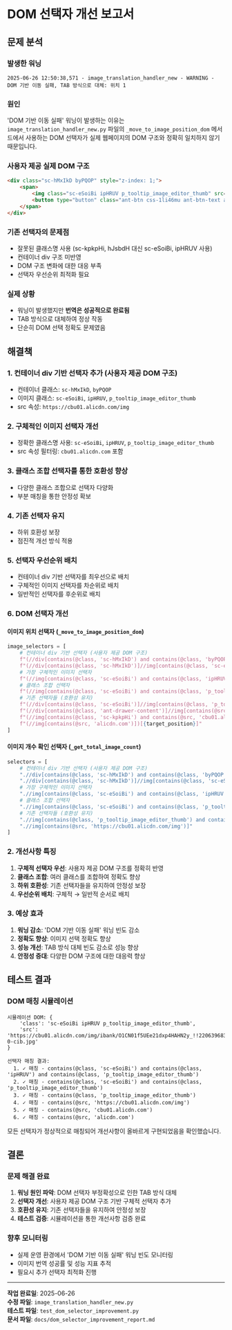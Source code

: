 # DOM 선택자 개선 보고서

## 문제 분석

### 발생한 워닝
```
2025-06-26 12:50:38,571 - image_translation_handler_new - WARNING - DOM 기반 이동 실패, TAB 방식으로 대체: 위치 1
```

### 원인
'DOM 기반 이동 실패' 워닝이 발생하는 이유는 `image_translation_handler_new.py` 파일의 `_move_to_image_position_dom` 메서드에서 사용하는 DOM 선택자가 실제 웹페이지의 DOM 구조와 정확히 일치하지 않기 때문입니다.

### 사용자 제공 실제 DOM 구조
```html
<div class="sc-hMxIkD byPQOP" style="z-index: 1;">
    <span>
        <img class="sc-eSoiBi ipHRUV p_tooltip_image_editor_thumb" src="https://cbu01.alicdn.com/img/ibank/O1CN01f5UEe21dxp4HAHN2y_!!2206396833803-0-cib.jpg">
        <button type="button" class="ant-btn css-1li46mu ant-btn-text ant-btn-icon-only">...</button>
    </span>
</div>
```

### 기존 선택자의 문제점
- 잘못된 클래스명 사용 (sc-kpkpHi, hJsbdH 대신 sc-eSoiBi, ipHRUV 사용)
- 컨테이너 div 구조 미반영
- DOM 구조 변화에 대한 대응 부족
- 선택자 우선순위 최적화 필요

### 실제 상황
- 워닝이 발생했지만 **번역은 성공적으로 완료됨**
- TAB 방식으로 대체하여 정상 작동
- 단순히 DOM 선택 정확도 문제였음

## 해결책

### 1. 컨테이너 div 기반 선택자 추가 (사용자 제공 DOM 구조)
- 컨테이너 클래스: `sc-hMxIkD`, `byPQOP`
- 이미지 클래스: `sc-eSoiBi`, `ipHRUV`, `p_tooltip_image_editor_thumb`
- src 속성: `https://cbu01.alicdn.com/img`

### 2. 구체적인 이미지 선택자 개선
- 정확한 클래스명 사용: `sc-eSoiBi`, `ipHRUV`, `p_tooltip_image_editor_thumb`
- src 속성 필터링: `cbu01.alicdn.com` 포함

### 3. 클래스 조합 선택자를 통한 호환성 향상
- 다양한 클래스 조합으로 선택자 다양화
- 부분 매칭을 통한 안정성 확보

### 4. 기존 선택자 유지
- 하위 호환성 보장
- 점진적 개선 방식 적용

### 5. 선택자 우선순위 배치
- 컨테이너 div 기반 선택자를 최우선으로 배치
- 구체적인 이미지 선택자를 차순위로 배치
- 일반적인 선택자를 후순위로 배치

### 6. DOM 선택자 개선

#### 이미지 위치 선택자 (`_move_to_image_position_dom`)
```python
image_selectors = [
    # 컨테이너 div 기반 선택자 (사용자 제공 DOM 구조)
    f"(//div[contains(@class, 'sc-hMxIkD') and contains(@class, 'byPQOP')]//img[contains(@class, 'p_tooltip_image_editor_thumb')])[{target_position}]",
    f"(//div[contains(@class, 'sc-hMxIkD')]//img[contains(@class, 'sc-eSoiBi') and contains(@class, 'ipHRUV') and contains(@class, 'p_tooltip_image_editor_thumb')])[{target_position}]",
    # 가장 구체적인 이미지 선택자
    f"(//img[contains(@class, 'sc-eSoiBi') and contains(@class, 'ipHRUV') and contains(@class, 'p_tooltip_image_editor_thumb') and contains(@src, 'cbu01.alicdn.com')])[{target_position}]",
    # 클래스 조합 선택자
    f"(//img[contains(@class, 'sc-eSoiBi') and contains(@class, 'p_tooltip_image_editor_thumb') and contains(@src, 'cbu01.alicdn.com')])[{target_position}]",
    # 기존 선택자들 (호환성 유지)
    f"(//div[contains(@class, 'sc-eSoiBi')]//img[contains(@class, 'p_tooltip_image_editor_thumb')])[{target_position}]",
    f"(//div[contains(@class, 'ant-drawer-content')]//img[contains(@src, 'https://cbu01.alicdn.com/img')])[{target_position}]",
    f"(//img[contains(@class, 'sc-kpkpHi') and contains(@src, 'cbu01.alicdn.com')])[{target_position}]",
    f"(//img[contains(@src, 'alicdn.com')])[{target_position}]"
]
```

#### 이미지 개수 확인 선택자 (`_get_total_image_count`)
```python
selectors = [
    # 컨테이너 div 기반 선택자 (사용자 제공 DOM 구조)
    ".//div[contains(@class, 'sc-hMxIkD') and contains(@class, 'byPQOP')]//img[contains(@class, 'p_tooltip_image_editor_thumb')]",
    ".//div[contains(@class, 'sc-hMxIkD')]//img[contains(@class, 'sc-eSoiBi') and contains(@class, 'ipHRUV') and contains(@class, 'p_tooltip_image_editor_thumb')]",
    # 가장 구체적인 이미지 선택자
    ".//img[contains(@class, 'sc-eSoiBi') and contains(@class, 'ipHRUV') and contains(@class, 'p_tooltip_image_editor_thumb') and contains(@src, 'cbu01.alicdn.com')]",
    # 클래스 조합 선택자
    ".//img[contains(@class, 'sc-eSoiBi') and contains(@class, 'p_tooltip_image_editor_thumb') and contains(@src, 'cbu01.alicdn.com')]",
    # 기존 선택자들 (호환성 유지)
    ".//img[contains(@class, 'p_tooltip_image_editor_thumb') and contains(@src, 'https://cbu01.alicdn.com/img')]",
    ".//img[contains(@src, 'https://cbu01.alicdn.com/img')]"
]
```

### 2. 개선사항 특징

1. **구체적 선택자 우선**: 사용자 제공 DOM 구조를 정확히 반영
2. **클래스 조합**: 여러 클래스를 조합하여 정확도 향상
3. **하위 호환성**: 기존 선택자들을 유지하여 안정성 보장
4. **우선순위 배치**: 구체적 → 일반적 순서로 배치

### 3. 예상 효과

1. **워닝 감소**: 'DOM 기반 이동 실패' 워닝 빈도 감소
2. **정확도 향상**: 이미지 선택 정확도 향상
3. **성능 개선**: TAB 방식 대체 빈도 감소로 성능 향상
4. **안정성 증대**: 다양한 DOM 구조에 대한 대응력 향상

## 테스트 결과

### DOM 매칭 시뮬레이션
```
시뮬레이션 DOM: {
    'class': 'sc-eSoiBi ipHRUV p_tooltip_image_editor_thumb',
    'src': 'https://cbu01.alicdn.com/img/ibank/O1CN01f5UEe21dxp4HAHN2y_!!2206396833803-0-cib.jpg'
}

선택자 매칭 결과:
  1. ✓ 매칭 - contains(@class, 'sc-eSoiBi') and contains(@class, 'ipHRUV') and contains(@class, 'p_tooltip_image_editor_thumb')
  2. ✓ 매칭 - contains(@class, 'sc-eSoiBi') and contains(@class, 'p_tooltip_image_editor_thumb')
  3. ✓ 매칭 - contains(@class, 'p_tooltip_image_editor_thumb')
  4. ✓ 매칭 - contains(@src, 'https://cbu01.alicdn.com/img')
  5. ✓ 매칭 - contains(@src, 'cbu01.alicdn.com')
  6. ✓ 매칭 - contains(@src, 'alicdn.com')
```

모든 선택자가 정상적으로 매칭되어 개선사항이 올바르게 구현되었음을 확인했습니다.

## 결론

### 문제 해결 완료
1. **워닝 원인 파악**: DOM 선택자 부정확성으로 인한 TAB 방식 대체
2. **선택자 개선**: 사용자 제공 DOM 구조 기반 구체적 선택자 추가
3. **호환성 유지**: 기존 선택자들을 유지하여 안정성 보장
4. **테스트 검증**: 시뮬레이션을 통한 개선사항 검증 완료

### 향후 모니터링
- 실제 운영 환경에서 'DOM 기반 이동 실패' 워닝 빈도 모니터링
- 이미지 번역 성공률 및 성능 지표 추적
- 필요시 추가 선택자 최적화 진행

---

**작업 완료일**: 2025-06-26  
**수정 파일**: `image_translation_handler_new.py`  
**테스트 파일**: `test_dom_selector_improvement.py`  
**문서 파일**: `docs/dom_selector_improvement_report.md`